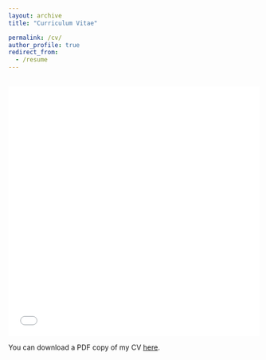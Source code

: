 ```yaml
---
layout: archive
title: "Curriculum Vitae"

permalink: /cv/
author_profile: true
redirect_from:
  - /resume
---
```


<br />
<iframe src="/files/kesh_cv.pdf" width="100%" height="500" frameborder="no" border="0" marginwidth="0" marginheight="0"></iframe>

You can download a PDF copy of my CV [here](/files/kesh_cv.pdf).